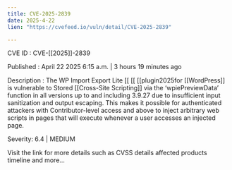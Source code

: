 ```yaml
---
title: CVE-2025-2839
date: 2025-4-22
lien: "https://cvefeed.io/vuln/detail/CVE-2025-2839"

---
```


CVE ID : CVE-[[2025]]-2839

Published :  April 22
2025
6:15 a.m. | 3 hours
19 minutes ago

Description : The WP Import Export Lite  [[ [[ [[plugin2025for  [[WordPress]] is vulnerable to Stored  [[Cross-Site Scripting]] via the ‘wpiePreviewData’ function in all versions up to
and including
3.9.27 due to insufficient input sanitization and output escaping. This makes it possible for authenticated attackers
with Contributor-level access and above
to inject arbitrary web scripts in pages that will execute whenever a user accesses an injected page.

Severity: 6.4 | MEDIUM

Visit the link for more details
such as CVSS details
affected products
timeline
and more...
